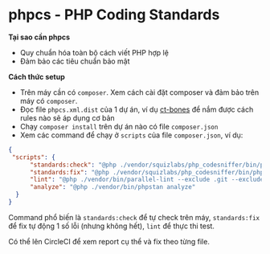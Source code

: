 # phpcs - PHP Coding Standards

**Tại sao cần phpcs**

- Quy chuẩn hóa toàn bộ cách viết PHP hợp lệ
- Đảm bảo các tiêu chuẩn bảo mật

**Cách thức setup**

- Trên máy cần có `composer`. Xem cách cài đặt composer và đảm bảo trên máy có `composer`.
- Đọc file `phpcs.xml.dist` của 1 dự án, ví dụ [ct-bones](https://github.com/codetot-web/ct-bones/blob/production/phpcs.xml.dist) để nắm được cách rules nào sẽ áp dụng cơ bản
- Chạy `composer install` trên dự án nào có file `composer.json`
- Xem các command để chạy ở `scripts` của file `composer.json`, ví dụ:

```json
{
 "scripts": {
      "standards:check": "@php ./vendor/squizlabs/php_codesniffer/bin/phpcs",
      "standards:fix": "@php ./vendor/squizlabs/php_codesniffer/bin/phpcbf",
      "lint": "@php ./vendor/bin/parallel-lint --exclude .git --exclude vendor .",
      "analyze": "@php ./vendor/bin/phpstan analyze"
  }
}
```

Command phổ biến là `standards:check` để tự check trên máy, `standards:fix` để fix tự động 1 số lỗi (nhưng không hết), `lint` để thực thi test.

Có thể lên CircleCI để xem report cụ thể và fix theo từng file.
